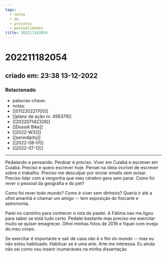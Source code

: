 ```yaml
---
tags:
  - notas
  - de
  - projetos
  - pessoalidades
title: 202211182054
---
```

# 202211182054
## criado em: 23:38 13-12-2022

### Relacionado
- palavras-chave: 
- notas: 
- [[011220221700]]
- [[plano de ação nr. 456379]]
- [[202207142326]]
- [[Dossiê Bike]]
- [[2022-W32]]
- [[serindipity]]
- [[2022-08-01]]
- [[2022-07-12]]
---

Pedalando e pensando. Perdoar é preciso.
Viver em Cuiabá e escrever em Cuiabá.
Preciso e quero escrever hoje.
Pensei na ideia incrível de escrever sobre o trabalho.
Preciso me desculpar por enviar emails sem avisar.
Preciso lidar com a vergonha que meu cérebro gera sem parar.
Como foi rever o pessoal da geografia e do pet?

Como foi rever todo.mundo?
Como é viver sem dinheiro?
Queria ir até a ufmt amanhã e chamar um amigo -- tem exposição do fisicarte e astronomia.

Parei no caminho para conhecer o rota do pastel.
A Fátima.nao me.ligou para saber se está tudo certo. 
Pedalei bastante mas preciso me exercitar muito se quiser emagrecer.
Olhei minhas fotos de 2016 e fiquei com inveja do.meu  corpo. 

Se exercitar é importante e sair de casa não é o fim do mundo -- mas eu não estou habituado. Habituar se é uma arte. 
Arte me interessa.
Eu ainda não sei como vou inserir inumeráveis na minha dissertação 